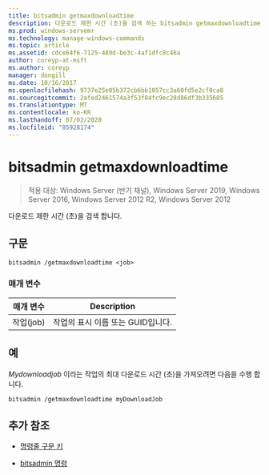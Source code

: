 ```yaml
---
title: bitsadmin getmaxdownloadtime
description: 다운로드 제한 시간 (초)을 검색 하는 bitsadmin getmaxdownloadtime 명령에 대 한 참조 문서입니다.
ms.prod: windows-servemr
ms.technology: manage-windows-commands
ms.topic: article
ms.assetid: cdce64f6-7125-489d-be3c-4af1dfc8c46a
author: coreyp-at-msft
ms.author: coreyp
manager: dongill
ms.date: 10/16/2017
ms.openlocfilehash: 9737e25e05b372cb6bb1057cc3a60fd5e2cf0ca8
ms.sourcegitcommit: 2afed2461574a3f53f84fc9ec28d86df3b335685
ms.translationtype: MT
ms.contentlocale: ko-KR
ms.lasthandoff: 07/02/2020
ms.locfileid: "85928174"
---
```

# <a name="bitsadmin-getmaxdownloadtime"></a>bitsadmin getmaxdownloadtime

> 적용 대상: Windows Server (반기 채널), Windows Server 2019, Windows Server 2016, Windows Server 2012 R2, Windows Server 2012

다운로드 제한 시간 (초)을 검색 합니다.

## <a name="syntax"></a>구문

```
bitsadmin /getmaxdownloadtime <job>
```

### <a name="parameters"></a>매개 변수

| 매개 변수 | Description |
| -------------- | -------------- |
| 작업(job) | 작업의 표시 이름 또는 GUID입니다. |

## <a name="examples"></a>예

*Mydownloadjob* 이라는 작업의 최대 다운로드 시간 (초)을 가져오려면 다음을 수행 합니다.

```
bitsadmin /getmaxdownloadtime myDownloadJob
```

## <a name="additional-references"></a>추가 참조

- [명령줄 구문 키](command-line-syntax-key.md)

- [bitsadmin 명령](bitsadmin.md)
